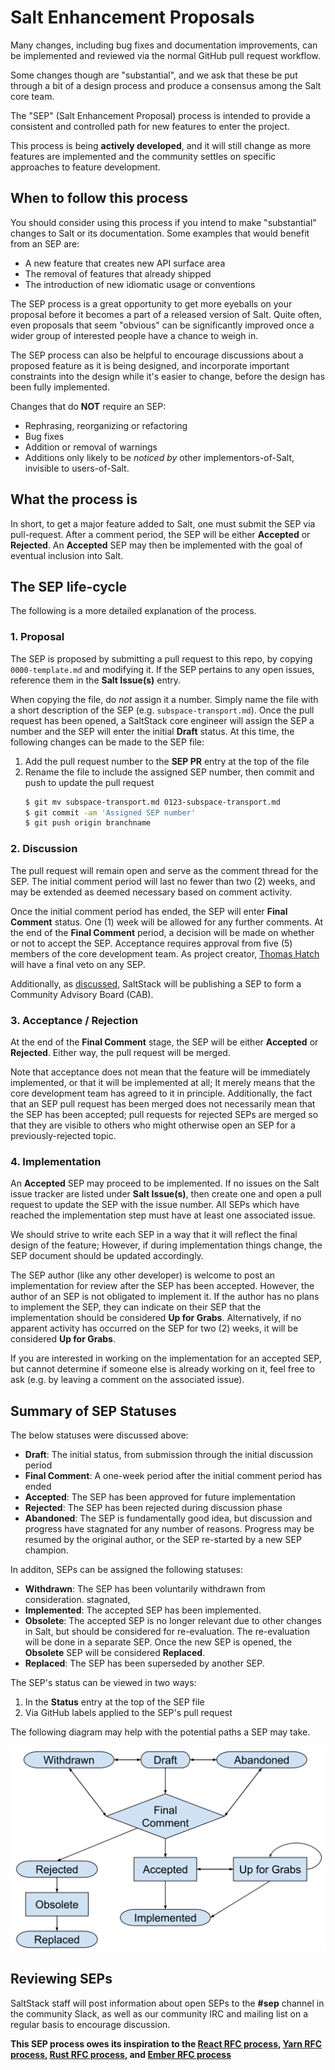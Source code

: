 # Salt Enhancement Proposals

Many changes, including bug fixes and documentation improvements, can be
implemented and reviewed via the normal GitHub pull request workflow.

Some changes though are "substantial", and we ask that these be put through a
bit of a design process and produce a consensus among the Salt core team.

The "SEP" (Salt Enhancement Proposal) process is intended to provide a
consistent and controlled path for new features to enter the project.

This process is being **actively developed**, and it will still change as more
features are implemented and the community settles on specific approaches to
feature development.

## When to follow this process

You should consider using this process if you intend to make "substantial"
changes to Salt or its documentation. Some examples that would benefit from an
SEP are:

   - A new feature that creates new API surface area
   - The removal of features that already shipped
   - The introduction of new idiomatic usage or conventions

The SEP process is a great opportunity to get more eyeballs on your proposal
before it becomes a part of a released version of Salt. Quite often, even
proposals that seem "obvious" can be significantly improved once a wider group
of interested people have a chance to weigh in.

The SEP process can also be helpful to encourage discussions about a proposed
feature as it is being designed, and incorporate important constraints into the
design while it's easier to change, before the design has been fully
implemented.

Changes that do **NOT** require an SEP:

  - Rephrasing, reorganizing or refactoring
  - Bug fixes
  - Addition or removal of warnings
  - Additions only likely to be _noticed by_ other implementors-of-Salt,
    invisible to users-of-Salt.

## What the process is

In short, to get a major feature added to Salt, one must submit the SEP via
pull-request. After a comment period, the SEP will be either **Accepted** or
**Rejected**. An **Accepted** SEP may then be implemented with the goal of
eventual inclusion into Salt.

## The SEP life-cycle
The following is a more detailed explanation of the process.

### 1. Proposal
The SEP is proposed by submitting a pull request to this repo, by copying
`0000-template.md` and modifying it. If the SEP pertains to any open issues,
reference them in the **Salt Issue(s)** entry.

When copying the file, do _not_ assign it a number. Simply name the file with a
short description of the SEP (e.g. `subspace-transport.md`). Once the pull
request has been opened, a SaltStack core engineer will assign the SEP a number
and the SEP will enter the initial **Draft** status. At this time, the
following changes can be made to the SEP file:

1. Add the pull request number to the **SEP PR** entry at the top of the file
2. Rename the file to include the assigned SEP number, then commit and push to
   update the pull request
    ```bash
    $ git mv subspace-transport.md 0123-subspace-transport.md
    $ git commit -am 'Assigned SEP number'
    $ git push origin branchname
    ```

### 2. Discussion
The pull request will remain open and serve as the comment thread for the SEP.
The initial comment period will last no fewer than two (2) weeks, and may be
extended as deemed necessary based on comment activity.

Once the initial comment period has ended, the SEP will enter **Final Comment**
status. One (1) week will be allowed for any further comments. At the end of
the **Final Comment** period, a decision will be made on whether or not to
accept the SEP. Acceptance requires approval from five (5) members of the core
development team. As project creator, [Thomas
Hatch](https://github.com/thatch45) will have a final veto on any SEP.

Additionally, as
[discussed](https://github.com/saltstack/salt-enhancement-proposals/pull/1#issuecomment-468823572), SaltStack will be publishing a SEP to form a Community Advisory Board (CAB).

### 3. Acceptance / Rejection
At the end of the **Final Comment** stage, the SEP will be either **Accepted**
or **Rejected**. Either way, the pull request will be merged.

Note that acceptance does not mean that the feature will be immediately
implemented, or that it will be implemented at all; It merely means that the
core development team has agreed to it in principle. Additionally, the fact
that an SEP pull request has been merged does not necessarily mean that the SEP
has been accepted; pull requests for rejected SEPs are merged so that they are
visible to others who might otherwise open an SEP for a previously-rejected
topic.

### 4. Implementation
An **Accepted** SEP may proceed to be implemented. If no issues on the Salt
issue tracker are listed under **Salt Issue(s)**, then create one and open a
pull request to update the SEP with the issue number. All SEPs which have
reached the implementation step must have at least one associated issue.

We should strive to write each SEP in a way that it will reflect the final
design of the feature; However, if during implementation things change, the SEP
document should be updated accordingly.

The SEP author (like any other developer) is welcome to post an implementation
for review after the SEP has been accepted. However, the author of an SEP is
not obligated to implement it. If the author has no plans to implement the SEP,
they can indicate on their SEP that the implementation should be considered
**Up for Grabs**. Alternatively, if no apparent activity has occurred on the
SEP for two (2) weeks, it will be considered **Up for Grabs**.

If you are interested in working on the implementation for an accepted SEP, but
cannot determine if someone else is already working on it, feel free to ask
(e.g. by leaving a comment on the associated issue).

## Summary of SEP Statuses
The below statuses were discussed above:
- **Draft**: The initial status, from submission through the initial discussion
  period
- **Final Comment**: A one-week period after the initial comment period has
  ended
- **Accepted**: The SEP has been approved for future implementation
- **Rejected**: The SEP has been rejected during discussion phase
- **Abandoned**: The SEP is fundamentally good idea, but discussion and
  progress have stagnated for any number of reasons. Progress may be resumed by
  the original author, or the SEP re-started by a new SEP champion.

In additon, SEPs can be assigned the following statuses:
- **Withdrawn**: The SEP has been voluntarily withdrawn from consideration.
  stagnated, 
- **Implemented**: The accepted SEP has been implemented.
- **Obsolete**: The accepted SEP is no longer relevant due to other changes in
  Salt, but should be considered for re-evaluation. The re-evaluation will be
  done in a separate SEP. Once the new SEP is opened, the **Obsolete** SEP will
  be considered **Replaced**.
- **Replaced**: The SEP has been superseded by another SEP.

The SEP's status can be viewed in two ways:

1. In the **Status** entry at the top of the SEP file
2. Via GitHub labels applied to the SEP's pull request

The following diagram may help with the potential paths a SEP may take.

![SEP status diagram](diagrams/SEP%20Statuses.svg)

## Reviewing SEPs
SaltStack staff will post information about open SEPs to the **#sep** channel
in the community Slack, as well as our community IRC and mailing list on a
regular basis to encourage discussion.

**This SEP process owes its inspiration to the [React RFC process], [Yarn RFC
process], [Rust RFC process], and [Ember RFC process]**

[React RFC process]: https://github.com/reactjs/rfcs
[Yarn RFC process]: https://github.com/yarnpkg/rfcs
[Rust RFC process]: https://github.com/rust-lang/rfcs
[Ember RFC process]: https://github.com/emberjs/rfcs
